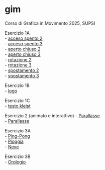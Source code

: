 # gim
Corso di Grafica in Movimento 2025, SUPSI 

Esercizio 1A  
	- [acceso spento 2](https://tuana-aktas.github.io/gim/esercizio_1A/acceso_spento_2.html)  
	- [acceso spento 3](https://tuana-aktas.github.io/gim/esercizio_1A/acceso_spento_3.html)   
	- [aperto chiuso 2](https://tuana-aktas.github.io/gim/esercizio_1A/aperto_chiuso_2.html)   
	- [aperto chiuso 3](https://tuana-aktas.github.io/gim/esercizio_1A/aperto_chiuso_3.html)   
	- [rotazione 2](https://tuana-aktas.github.io/gim/esercizio_1A/rotazione_2.html)   
	- [rotazione 3](https://tuana-aktas.github.io/gim/esercizio_1A/rotazione_3.html)   
	- [spostamento 2](https://tuana-aktas.github.io/gim/esercizio_1A/spostamento_2.html)    
	- [spostamento 3](https://tuana-aktas.github.io/gim/esercizio_1A/spostamento_3.html)

Esercizio 1B   
 	- [logo](https://tuana-aktas.github.io/gim/Esercizio_1B/index.html)   

Esercizio 1C   
	- [testo kleist](https://tuana-aktas.github.io/gim/Esercizio_1C/README.md)    


Esercizio 2 (animato e interattivo)
        - [Parallasse](https://tuana-aktas.github.io/gim/Esercizio_2/img/index_animato.html)    
	- [Parallasse](https://tuana-aktas.github.io/gim/Esercizio_2/img/index_interattivo.html)
 
 


Esercizio 3A   
         - [Ping-Pong](https://tuana-aktas.github.io/gim/Esercizio_3A_Ping_Pong/index.html)  
         - [Pioggia](https://tuana-aktas.github.io/gim/Esercizio_3A_Pioggia/Pioggia_3A/index.html)    
	 - [Neve](https://tuana-aktas.github.io/gim/Esercizio_3A_Neve/index.html)     

Esercizio 3B      
         - [Orologio](https://tuana-aktas.github.io/gim/Esercizio_3B/Orologio/index.html)
	 
  
 
 	






  
